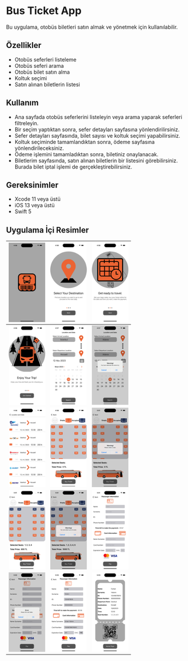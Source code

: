 # Bus Ticket App 


Bu uygulama, otobüs biletleri satın almak ve yönetmek için kullanılabilir.

## Özellikler

- Otobüs seferleri listeleme
- Otobüs seferi arama
- Otobüs bilet satın alma
- Koltuk seçimi
- Satın alınan biletlerin listesi


## Kullanım

- Ana sayfada otobüs seferlerini listeleyin veya arama yaparak seferleri filtreleyin.
- Bir seçim yaptıktan sonra, sefer detayları sayfasına yönlendirilirsiniz.
- Sefer detayları sayfasında, bilet sayısı ve koltuk seçimi yapabilirsiniz.
- Koltuk seçiminde tamamlandıktan sonra, ödeme sayfasına yönlendirileceksiniz.
- Ödeme işlemini tamamladıktan sonra, biletiniz onaylanacak.
- Biletlerim sayfasında, satın alınan biletlerin bir listesini görebilirsiniz. Burada bilet iptal işlemi de gerçekleştirebilirsiniz.

## Gereksinimler

- Xcode 11 veya üstü
- iOS 13 veya üstü
- Swift 5

## Uygulama İçi Resimler

| <img src="Image/1.png" width="100"/> | <img src="Image/2.png" width="100"/> | <img src="Image/3.png" width="100"/> |
|--------------------------------------|--------------------------------------|--------------------------------------|
| <img src="Image/4.png" width="100"/> | <img src="Image/5.png" width="100"/> | <img src="Image/6.png" width="100"/> |
| <img src="Image/7.png" width="100"/> | <img src="Image/8.png" width="100"/> | <img src="Image/9.png" width="100"/> |
| <img src="Image/10.png" width="100"/>| <img src="Image/11.png" width="100"/>| <img src="Image/12.png" width="100"/>|
| <img src="Image/13.png" width="100"/>| <img src="Image/14.png" width="100"/>| <img src="Image/15.png" width="100"/>|

